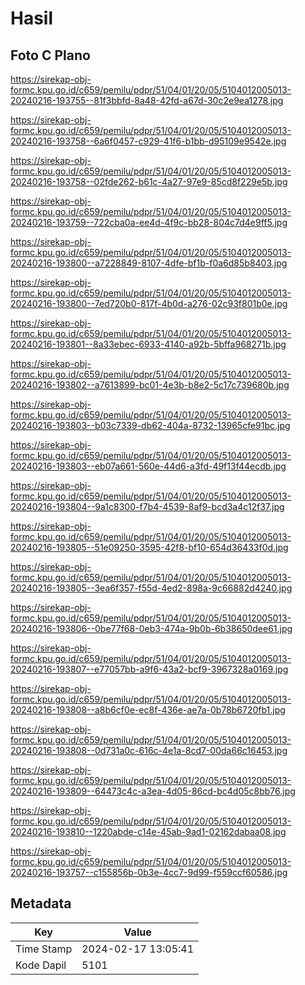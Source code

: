 # Hasil

## Foto C Plano

https://sirekap-obj-formc.kpu.go.id/c659/pemilu/pdpr/51/04/01/20/05/5104012005013-20240216-193755--81f3bbfd-8a48-42fd-a67d-30c2e9ea1278.jpg

https://sirekap-obj-formc.kpu.go.id/c659/pemilu/pdpr/51/04/01/20/05/5104012005013-20240216-193758--6a6f0457-c929-41f6-b1bb-d95109e9542e.jpg

https://sirekap-obj-formc.kpu.go.id/c659/pemilu/pdpr/51/04/01/20/05/5104012005013-20240216-193758--02fde262-b61c-4a27-97e9-85cd8f229e5b.jpg

https://sirekap-obj-formc.kpu.go.id/c659/pemilu/pdpr/51/04/01/20/05/5104012005013-20240216-193759--722cba0a-ee4d-4f9c-bb28-804c7d4e9ff5.jpg

https://sirekap-obj-formc.kpu.go.id/c659/pemilu/pdpr/51/04/01/20/05/5104012005013-20240216-193800--a7228849-8107-4dfe-bf1b-f0a6d85b8403.jpg

https://sirekap-obj-formc.kpu.go.id/c659/pemilu/pdpr/51/04/01/20/05/5104012005013-20240216-193800--7ed720b0-817f-4b0d-a276-02c93f801b0e.jpg

https://sirekap-obj-formc.kpu.go.id/c659/pemilu/pdpr/51/04/01/20/05/5104012005013-20240216-193801--8a33ebec-6933-4140-a92b-5bffa968271b.jpg

https://sirekap-obj-formc.kpu.go.id/c659/pemilu/pdpr/51/04/01/20/05/5104012005013-20240216-193802--a7613899-bc01-4e3b-b8e2-5c17c739680b.jpg

https://sirekap-obj-formc.kpu.go.id/c659/pemilu/pdpr/51/04/01/20/05/5104012005013-20240216-193803--b03c7339-db62-404a-8732-13965cfe91bc.jpg

https://sirekap-obj-formc.kpu.go.id/c659/pemilu/pdpr/51/04/01/20/05/5104012005013-20240216-193803--eb07a661-560e-44d6-a3fd-49f13f44ecdb.jpg

https://sirekap-obj-formc.kpu.go.id/c659/pemilu/pdpr/51/04/01/20/05/5104012005013-20240216-193804--9a1c8300-f7b4-4539-8af9-bcd3a4c12f37.jpg

https://sirekap-obj-formc.kpu.go.id/c659/pemilu/pdpr/51/04/01/20/05/5104012005013-20240216-193805--51e09250-3595-42f8-bf10-654d36433f0d.jpg

https://sirekap-obj-formc.kpu.go.id/c659/pemilu/pdpr/51/04/01/20/05/5104012005013-20240216-193805--3ea6f357-f55d-4ed2-898a-9c66882d4240.jpg

https://sirekap-obj-formc.kpu.go.id/c659/pemilu/pdpr/51/04/01/20/05/5104012005013-20240216-193806--0be77f68-0eb3-474a-9b0b-6b38650dee61.jpg

https://sirekap-obj-formc.kpu.go.id/c659/pemilu/pdpr/51/04/01/20/05/5104012005013-20240216-193807--e77057bb-a9f6-43a2-bcf9-3967328a0169.jpg

https://sirekap-obj-formc.kpu.go.id/c659/pemilu/pdpr/51/04/01/20/05/5104012005013-20240216-193808--a8b6cf0e-ec8f-436e-ae7a-0b78b6720fb1.jpg

https://sirekap-obj-formc.kpu.go.id/c659/pemilu/pdpr/51/04/01/20/05/5104012005013-20240216-193808--0d731a0c-616c-4e1a-8cd7-00da66c16453.jpg

https://sirekap-obj-formc.kpu.go.id/c659/pemilu/pdpr/51/04/01/20/05/5104012005013-20240216-193809--64473c4c-a3ea-4d05-86cd-bc4d05c8bb76.jpg

https://sirekap-obj-formc.kpu.go.id/c659/pemilu/pdpr/51/04/01/20/05/5104012005013-20240216-193810--1220abde-c14e-45ab-9ad1-02162dabaa08.jpg

https://sirekap-obj-formc.kpu.go.id/c659/pemilu/pdpr/51/04/01/20/05/5104012005013-20240216-193757--c155856b-0b3e-4cc7-9d99-f559ccf60586.jpg


## Metadata

| Key        | Value               |
| ---------- | ------------------- |
| Time Stamp | 2024-02-17 13:05:41 |
| Kode Dapil | 5101                |



